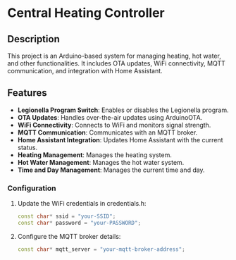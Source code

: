 # Central Heating Controller

## Description
This project is an Arduino-based system for managing heating, hot water, and other functionalities. It includes OTA updates, WiFi connectivity, MQTT communication, and integration with Home Assistant.

## Features
- **Legionella Program Switch**: Enables or disables the Legionella program.
- **OTA Updates**: Handles over-the-air updates using ArduinoOTA.
- **WiFi Connectivity**: Connects to WiFi and monitors signal strength.
- **MQTT Communication**: Communicates with an MQTT broker.
- **Home Assistant Integration**: Updates Home Assistant with the current status.
- **Heating Management**: Manages the heating system.
- **Hot Water Management**: Manages the hot water system.
- **Time and Day Management**: Manages the current time and day.


### Configuration
1. Update the WiFi credentials in credentials.h:
    ```cpp
    const char* ssid = "your-SSID";
    const char* password = "your-PASSWORD";
    ```
2. Configure the MQTT broker details:
    ```cpp
    const char* mqtt_server = "your-mqtt-broker-address";
    ```
